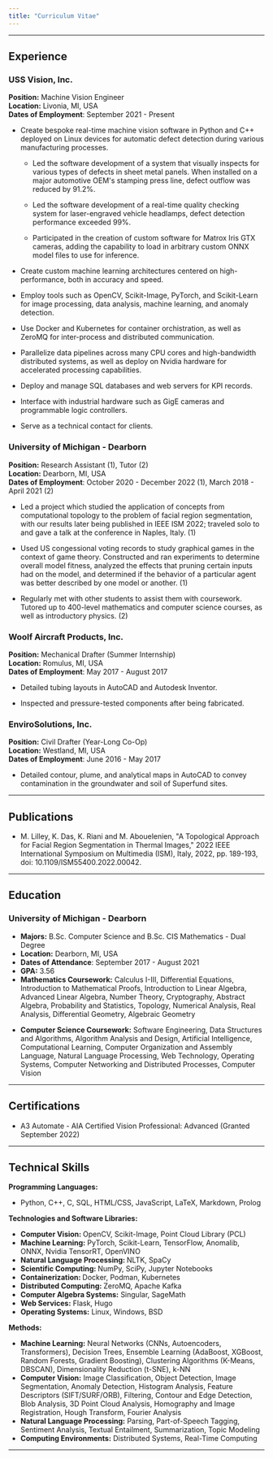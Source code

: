 ```yaml
---
title: "Curriculum Vitae"
---
```


<!--style> p{text-align: justify;} </style-->
<!--img style="border: 2px solid;" src="../generic_assets/img.jpg"></img-->

---

## Experience

### USS Vision, Inc.
<p style="margin:0;"><b>Position:</b> Machine Vision Engineer</p>
<p style="margin:0;"><b>Location:</b> Livonia, MI, USA</p>
<p style="margin:0;"><b>Dates of Employment</b>: September 2021 - Present</p>
<ul>
    <li><p>Create bespoke real-time machine vision software in Python and C++ deployed on Linux devices for automatic defect detection during various manufacturing processes.</p></li>
    <ul style="margin:0;">
        <li><p>Led the software development of a system that visually inspects for various types of defects in sheet metal panels. When installed on a major automotive OEM's stamping press line, defect outflow was reduced by 91.2%.</p></li>
        <li><p>Led the software development of a real-time quality checking system for laser-engraved vehicle headlamps, defect detection performance exceeded 99%.</p></li>
        <li><p>Participated in the creation of custom software for Matrox Iris GTX cameras, adding the capability to load in arbitrary custom ONNX model files to use for inference. </p></li>
    </ul>
    <li><p>Create custom machine learning architectures centered on high-performance, both in accuracy and speed. </p></li>
    <li><p>Employ tools such as OpenCV, Scikit-Image, PyTorch, and Scikit-Learn for image processing, data analysis, machine learning, and anomaly detection.</p></li>
    <li><p>Use Docker and Kubernetes for container orchistration, as well as ZeroMQ for inter-process and distributed communication.</p></li>
    <li><p>Parallelize data pipelines across many CPU cores and high-bandwidth distributed systems, as well as deploy on Nvidia hardware for accelerated processing capabilities.</p></li>
    <li><p>Deploy and manage SQL databases and web servers for KPI records.</p></li>
    <li><p>Interface with industrial hardware such as GigE cameras and programmable logic controllers.</p></li>
    <li><p>Serve as a technical contact for clients.</p></li>
</ul>



### University of Michigan - Dearborn
<p style="margin:0;"><b>Position:</b> Research Assistant (1), Tutor (2)</p>
<p style="margin:0;"><b>Location:</b> Dearborn, MI, USA</p>
<p style="margin:0;"><b>Dates of Employment</b>: October 2020 - December 2022 (1), March 2018 - April 2021 (2)</p>
<ul>
    <li><p>Led a project which studied the application of concepts from computational topology to the problem of facial region segmentation, with our results later being published in IEEE ISM 2022; traveled solo to and gave a talk at the conference in Naples, Italy. (1)</p></li>
    <li><p>Used US congessional voting records to study graphical games in the context of game theory. Constructed and ran experiments to determine overall model fitness, analyzed the effects that pruning certain inputs had on the model, and determined if the behavior of a particular agent was better described by one model or another. (1)</p></li>
    <li><p>Regularly met with other students to assist them with coursework. Tutored up to 400-level mathematics and computer science courses, as well as introductory physics. (2)</p></li>
</ul>

### Woolf Aircraft Products, Inc.
<p style="margin:0;"><b>Position:</b> Mechanical Drafter (Summer Internship)</p>
<p style="margin:0;"><b>Location:</b> Romulus, MI, USA</p>
<p style="margin:0;"><b>Dates of Employment</b>: May 2017 - August 2017</p>
<ul>
    <li><p>Detailed tubing layouts in AutoCAD and Autodesk Inventor.</p></li>
    <li><p>Inspected and pressure-tested components after being fabricated.</p></li>
</ul>

### EnviroSolutions, Inc.
<p style="margin:0;"><b>Position:</b> Civil Drafter (Year-Long Co-Op)</p>
<p style="margin:0;"><b>Location:</b> Westland, MI, USA</p>
<p style="margin:0;"><b>Dates of Employment</b>: June 2016 - May 2017</p>
<ul>
    <li><p>Detailed contour, plume, and analytical maps in AutoCAD to convey contamination in the groundwater and soil of Superfund sites.</p></li>
</ul>

---

## Publications
<ul>
    <li><p>M. Lilley, K. Das, K. Riani and M. Abouelenien, "A Topological Approach for Facial Region Segmentation in Thermal Images," 2022 IEEE International Symposium on Multimedia (ISM), Italy, 2022, pp. 189-193, doi: 10.1109/ISM55400.2022.00042.</p></li>
</ul>

---

## Education
### University of Michigan - Dearborn
<ul>
<li><p style="margin:0;"><b>Majors:</b> B.Sc. Computer Science and B.Sc. CIS Mathematics - Dual Degree</p></li>
<li><p style="margin:0;"><b>Location:</b> Dearborn, MI, USA</p></li>
<li><p style="margin:0;"><b>Dates of Attendance</b>: September 2017 - August 2021</p></li>
<li><p style="margin:0;"><b>GPA:</b> 3.56</p></li>
<li><p style="margin:0;"><b>Mathematics Coursework:</b> Calculus I-III, Differential Equations, Introduction to Mathematical Proofs, Introduction to Linear Algebra, Advanced Linear Algebra, Number Theory, Cryptography, Abstract Algebra, Probability and Statistics, Topology, Numerical Analysis, Real Analysis, Differential Geometry, Algebraic Geometry</p></li>
<li><p><b>Computer Science Coursework:</b> Software Engineering, Data Structures and Algorithms, Algorithm Analysis and Design, Artificial Intelligence, Computational Learning, Computer Organization and Assembly Language, Natural Language Processing, Web Technology, Operating Systems, Computer Networking and Distributed Processes, Computer Vision</p></li>
</ul>

---

## Certifications
<ul>
    <li><p>A3 Automate - AIA Certified Vision Professional: Advanced (Granted September 2022)</p></li>
</ul>

---

## Technical Skills
<p style="margin:0;"><b>Programming Languages:</b> 
<ul>
    <li>Python, C++, C, SQL, HTML/CSS, JavaScript, LaTeX, Markdown, Prolog</li>
</ul> 

<p style="margin:0;"><b>Technologies and Software Libraries:</b> 
<ul>
    <li><b>Computer Vision: </b> OpenCV, Scikit-Image, Point Cloud Library (PCL)</li>
    <li><b>Machine Learning:</b> PyTorch, Scikit-Learn, TensorFlow, Anomalib, ONNX, Nvidia TensorRT, OpenVINO</li>
    <li><b>Natural Language Processing: </b> NLTK, SpaCy</li>
    <li><b>Scientific Computing: </b> NumPy, SciPy, Jupyter Notebooks</li>
    <li><b>Containerization: </b>Docker, Podman, Kubernetes</li>
    <li><b>Distributed Computing: </b>ZeroMQ, Apache Kafka</li>
    <li><b>Computer Algebra Systems:</b> Singular, SageMath</li>
    <li><b>Web Services:</b> Flask, Hugo</li>
    <li><b>Operating Systems:</b> Linux, Windows, BSD</li>
</ul> 
<p style="margin:0;"><b>Methods:</b>
<ul>
    <li><b>Machine Learning:</b> Neural Networks (CNNs, Autoencoders, Transformers), Decision Trees, Ensemble Learning (AdaBoost, XGBoost, Random Forests, Gradient Boosting), Clustering Algorithms (K-Means, DBSCAN), Dimensionality Reduction (t-SNE), k-NN</li>
    <li><b>Computer Vision:</b> Image Classification, Object Detection, Image Segmentation, Anomaly Detection, Histogram Analysis, Feature Descriptors (SIFT/SURF/ORB), Filtering, Contour and Edge Detection, Blob Analysis, 3D Point Cloud Analysis, Homography and Image Registration, Hough Transform, Fourier Analysis</li>
    <li><b>Natural Language Processing:</b> Parsing, Part-of-Speech Tagging, Sentiment Analysis, Textual Entailment, Summarization, Topic Modeling</li>
    <li><b>Computing Environments:</b> Distributed Systems, Real-Time Computing</li>
</ul> 

---
